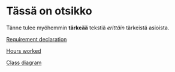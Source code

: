 # Tässä on otsikko

Tänne tulee myöhemmin **tärkeää** tekstiä *erittäin* tärkeistä asioista.

[Requirement declaration](Documentation/requirementdeclaration.md)

[Hours worked](Documentation/hours_worked.md)

[Class diagram](Documentation/architecture.md)
